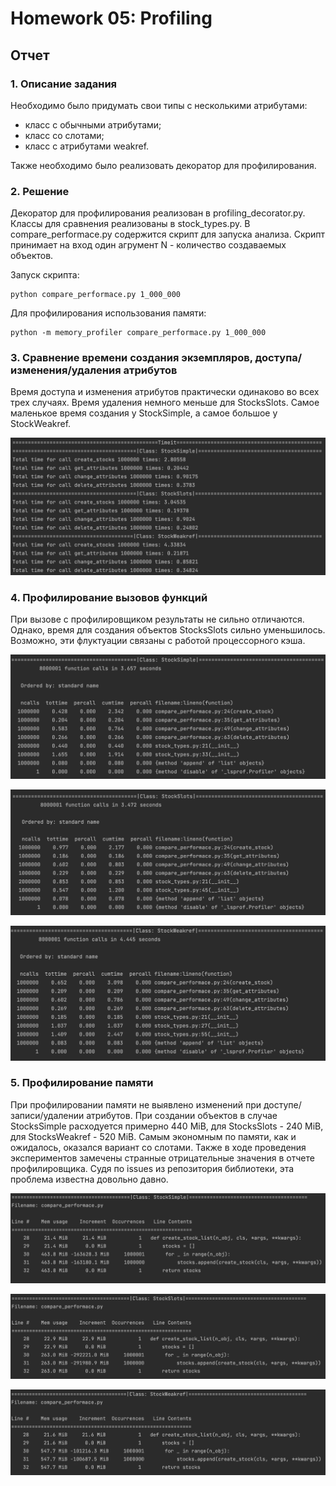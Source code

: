 # Homework 05: Profiling

## Отчет

### 1. Описание задания

Необходимо было придумать свои типы с несколькими атрибутами:
* класс с обычными атрибутами;
* класс со слотами;
* класс с атрибутами weakref.

Также необходимо было реализовать декоратор для профилирования.

### 2. Решение

Декоратор для профилирования реализован в profiling_decorator.py.
Классы для сравнения реализованы в stock_types.py. 
В compare_performace.py содержится скрипт для запуска анализа.
Скрипт принимает на вход один агрумент N - количество создаваемых объектов.

Запуск скрипта:
```commandline
python compare_performace.py 1_000_000
```
Для профилирования использования памяти:
```commandline
python -m memory_profiler compare_performace.py 1_000_000
```

### 3. Сравнение времени создания экземпляров, доступа/изменения/удаления атрибутов

Время доступа и изменения атрибутов практически одинаково во всех трех случаях.
Время удаления немного меньше для StocksSlots. 
Самое маленькое время создания у StockSimple, 
а самое большое у StockWeakref.


![Alt text](screenshots/timer.png?raw=true "Timer")


### 4. Профилирование вызовов функций

При вызове с профилировщиком результаты не сильно отличаются.
Однако, время для создания объектов StocksSlots сильно уменьшилось.
Возможно, эти флуктуации связаны с работой процессорного кэша.

![Alt text](screenshots/fcall_profiling_simple.png?raw=true "Timer")

![Alt text](screenshots/fcall_profiling_slots.png?raw=true "Timer")

![Alt text](screenshots/fcall_profiling_weakref.png?raw=true "Timer")

### 5. Профилирование памяти

При профилировании памяти не выявлено изменений при доступе/записи/удалении атрибутов.
При создании объектов в случае StocksSimple расходуется примерно 440 MiB, 
для StocksSlots - 240 MiB, для StocksWeakref - 520 MiB.
Самым экономным по памяти, как и ожидалось, оказался вариант со слотами.
Также в ходе проведения экспериментов замечены странные отрицательные значения 
в отчете профилировщика. Судя по issues из репозитория библиотеки, эта проблема известна довольно давно.

![Alt text](screenshots/mem_profiling_simple.png?raw=true "Timer")

![Alt text](screenshots/mem_profiling_slots.png?raw=true "Timer")

![Alt text](screenshots/mem_profiling_weakref.png?raw=true "Timer")
